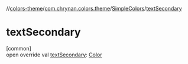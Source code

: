 //[colors-theme](../../../index.md)/[com.chrynan.colors.theme](../index.md)/[SimpleColors](index.md)/[textSecondary](text-secondary.md)

# textSecondary

[common]\
open override val [textSecondary](text-secondary.md): [Color](../../../../colors-core/colors-core/com.chrynan.colors/-color/index.md)
